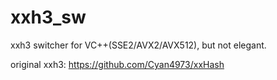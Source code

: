 # xxh3_sw
xxh3 switcher for VC++(SSE2/AVX2/AVX512), but not elegant.

original xxh3: https://github.com/Cyan4973/xxHash
